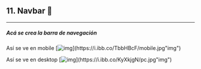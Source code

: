 ## 11. Navbar 📖

------------

##### Acá se crea la barra de navegación 


Así se ve en mobile
[![img](https://i.ibb.co/TbbHBcF/mobile.jpg"img")](https://i.ibb.co/TbbHBcF/mobile.jpg"img")

Así se ve en desktop
[![img](https://i.ibb.co/KyXkjgN/pc.jpg"img")](https://i.ibb.co/KyXkjgN/pc.jpg"img")
